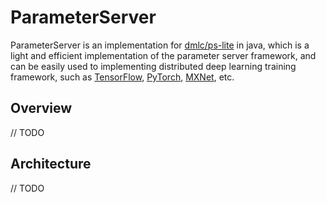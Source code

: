 # ParameterServer
ParameterServer is an implementation for [dmlc/ps-lite](https://github.com/dmlc/ps-lite) in java, which is a light and efficient
implementation of the parameter server framework, and can be easily used to implementing distributed deep learning training framework, 
such as [TensorFlow](https://github.com/tensorflow/tensorflow), [PyTorch](https://github.com/pytorch/pytorch), 
[MXNet](https://github.com/apache/incubator-mxnet), etc.

## Overview
// TODO

## Architecture
// TODO

